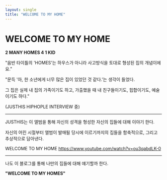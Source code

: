```yaml
---
layout: single
title: "WELCOME TO MY HOME"
---
```


# WELCOME TO MY HOME
**2 MANY HOMES 4 1 KID**

"음반 타이틀의 'HOMES'는 하우스가 아니라 사고방식을 토대로 형성된 집의 개념이에요."

"문득 '아, 한 소년에게 너무 많은 집이 있었던 것 같다.'는 생각이 들었다.

그 집은 실제 내 집의 가족이기도 하고, 가출했을 때 내 친구들이기도, 힙합이기도, 예술이기도 하다."

(JUSTHIS HIPHOPLE INTERVIEW 중)


---
JUSTHIS는 이 앨범을 통해 자신의 성격을 형성한 자신의 집들에 대해 이야기 한다. 

자신의 어린 시절부터 앨범이 발매될 당시에 이르기까지의 집들을 함축적으로, 그리고 추상적으로 담아낸다.

WELCOME TO MY HOME
https://www.youtube.com/watch?v=ou3qabdLK-0


---
나도 이 블로그를 통해 나만의 집들에 대해 얘기할까 한다.


**"WELCOME TO MY HOMES"**
